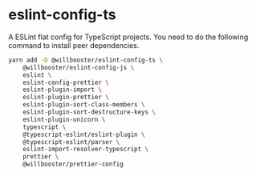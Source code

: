 # eslint-config-ts

A ESLint flat config for TypeScript projects.
You need to do the following command to install peer dependencies.

```sh
yarn add -D @willbooster/eslint-config-ts \
    @willbooster/eslint-config-js \
    eslint \
    eslint-config-prettier \
    eslint-plugin-import \
    eslint-plugin-prettier \
    eslint-plugin-sort-class-members \
    eslint-plugin-sort-destructure-keys \
    eslint-plugin-unicorn \
    typescript \
    @typescript-eslint/eslint-plugin \
    @typescript-eslint/parser \
    eslint-import-resolver-typescript \
    prettier \
    @willbooster/prettier-config
```
